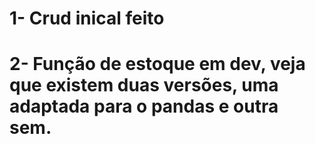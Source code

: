 # 1- Crud inical feito
# 2- Função de estoque em dev, veja que existem duas versões, uma adaptada para o pandas e outra sem.
